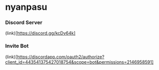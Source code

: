 # nyanpasu

### Discord Server
(link)[https://discord.gg/kcDv64k]

### Invite Bot
(link)[https://discordapp.com/oauth2/authorize?client_id=443541375427018754&scope=bot&permissions=2146958591]
